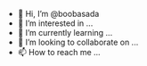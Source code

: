 - 👋 Hi, I’m @boobasada
- 👀 I’m interested in ...
- 🌱 I’m currently learning ...
- 💞️ I’m looking to collaborate on ...
- 📫 How to reach me ...

<!---
boobasada/boobasada is a ✨ special ✨ repository because its `README.md` (this file) appears on your GitHub profile.
You can click the Preview link to take a look at your changes.
--->
